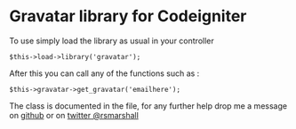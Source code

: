 Gravatar library for Codeigniter
================================

To use simply load the library as usual in your controller

    $this->load->library('gravatar');

After this you can call any of the functions such as :

    $this->gravatar->get_gravatar('emailhere');

The class is documented in the file, for any further help drop me a message on [github](https://github.com/rsmarshall) or on [twitter @rsmarshall](http://www.twitter.com/rsmarshall)